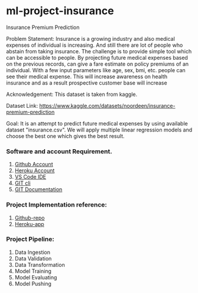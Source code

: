 # ml-project-insurance
Insurance Premium Prediction

Problem Statement:
Insurance is a growing industry and also medical expenses of individual is increasing. And still there are lot of people who abstain from taking insurance. The challenge is to provide simple tool which can be accessible to people. By projecting future medical expenses based on the previous records, can give a fare estimate on policy premiums of an individual. With a few input parameters like age, sex, bmi, etc. people can see their medical expense. This will increase awareness on health insurance and as a result prospective customer base will increase

Acknowledgement:
This dataset is taken from kaggle.

Dataset Link: https://www.kaggle.com/datasets/noordeen/insurance-premium-prediction

Goal:
It is an attempt to predict future medical expenses by using available dataset "insurance.csv". We will apply multiple linear regression models and choose the best one which gives the best result.

### Software and account Requirement.

1. [Github Account](https://github.com)
2. [Heroku Account](https://dashboard.heroku.com/login)
3. [VS Code IDE](https://code.visualstudio.com/download)
4. [GIT cli](https://git-scm.com/downloads)
5. [GIT Documentation](https://git-scm.com/docs/gittutorial)

### Project Implementation reference:
1. [Github-repo](https://github.com/bmanishp/ml-project-insurance)
2. [Heroku-app](https://ml-insurance-regression-app.herokuapp.com/)

### Project Pipeline:
1. Data Ingestion 
2. Data Validation
3. Data Transformation
4. Model Training
5. Model Evaluating
6. Model Pushing

